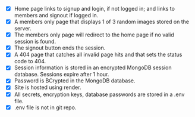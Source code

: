 - [x] Home page links to signup and login, if not logged in; and links to members and signout if logged in.
- [x] A members only page that displays 1 of 3 random images stored on the server.
- [x] The members only page will redirect to the home page if no valid session is found.
- [x] The signout button ends the session.
- [x] A 404 page that catches all invalid page hits and that sets the status code to 404.
- [x] Session information is stored in an encrypted MongoDB session database. Sessions expire after 1 hour.
- [x] Password is BCrypted in the MongoDB database.
- [x] Site is hosted using render.
- [x] All secrets, encryption keys, database passwords are stored in a .env file.
- [x] .env file is not in git repo.